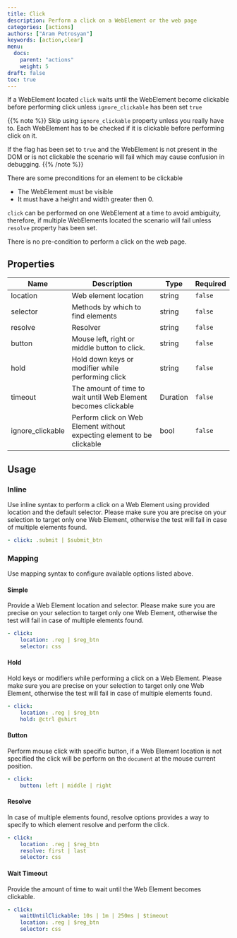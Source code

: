 ```yaml
---
title: Click
description: Perform a click on a WebElement or the web page
categories: [actions]
authors: ["Aram Petrosyan"]
keywords: [action,clear]
menu:
  docs:
    parent: "actions"
    weight: 5
draft: false
toc: true    
---
```


If a WebElement located `click` waits until the WebElement become clickable before performing click unless
`ignore_clickable` has been set `true`

{{% note %}}
Skip using `ignore_clickable` property unless you really have to. Each WebElement has to be checked if it is clickable before performing click on it.

If the flag has been set to `true` and the WebElement is not present in the DOM or is not clickable the scenario will fail which may cause confusion in debugging.
{{% /note %}}

There are some preconditions for an element to be clickable

* The WebElement must be visible
* It must have a height and width greater then 0.

`click` can be performed on one WebElement at a time to avoid ambiguity, therefore, if multiple WebElements located the scenario will fail unless `resolve` property has been set.

There is no pre-condition to perform a click on the web page.

## Properties

Name|Description|Type|Required
---|---|---|---
location|Web element location|string|`false`
selector|Methods by which to find elements|string|`false`
resolve|Resolver|string|`false`
button|Mouse left, right or middle button to click.|string|`false`
hold|Hold down keys or modifier while performing click|string|`false`
timeout|The amount of time to wait until Web Element becomes clickable|Duration|`false`
ignore_clickable|Perform click on Web Element without expecting element to be clickable|bool|`false`

## Usage

### Inline

Use inline syntax to perform a click on a Web Element using provided location and the default selector.
Please make sure you are precise on your selection to target only one Web Element,
otherwise the test will fail in case of multiple elements found.
```yaml
- click: .submit | $submit_btn
```

### Mapping

Use mapping syntax to configure available options listed above.
#### Simple

Provide a Web Element location and selector.
Please make sure you are precise on your selection to target only one Web Element,
otherwise the test will fail in case of multiple elements found.
```yaml
- click:
    location: .reg | $reg_btn
    selector: css
```

#### Hold

Hold keys or modifiers while performing a click on a Web Element.
Please make sure you are precise on your selection to target only one Web Element,
otherwise the test will fail in case of multiple elements found.
```yaml
- click:
    location: .reg | $reg_btn
    hold: @ctrl @shirt
```

#### Button

Perform mouse click with specific button, if a Web Element location is not specified the click will be perform on the `document` at the mouse current position.
```yaml
- click:
    button: left | middle | right
```

#### Resolve

In case of multiple elements found, resolve options provides a way to specify to which element resolve and perform the click.
```yaml
- click:
    location: .reg | $reg_btn
    resolve: first | last
    selector: css
```

#### Wait Timeout

Provide the amount of time to wait until the Web Element becomes clickable.
```yaml
- click:
    waitUntilClickable: 10s | 1m | 250ms | $timeout
    location: .reg | $reg_btn
    selector: css
```
